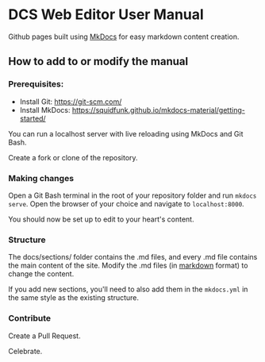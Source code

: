 # DCS Web Editor User Manual

Github pages built using [MkDocs](https://squidfunk.github.io/mkdocs-material/) for easy markdown content creation.

## How to add to or modify the manual  

### Prerequisites:
 - Install Git: https://git-scm.com/
 - Install MkDocs: https://squidfunk.github.io/mkdocs-material/getting-started/

You can run a localhost server with live reloading using MkDocs and Git Bash.

Create a fork or clone of the repository.

### Making changes

Open a Git Bash terminal in the root of your repository folder and run `mkdocs serve`. Open the browser of your choice and navigate to `localhost:8000`.

You should now be set up to edit to your heart's content.

### Structure

The docs/sections/ folder contains the .md files, and every .md file contains the main content of the site. Modify the .md files (in [markdown](https://www.markdownguide.org/basic-syntax/) format) to change the content.

If you add new sections, you'll need to also add them in the `mkdocs.yml` in the same style as the existing structure.

### Contribute

Create a Pull Request.

Celebrate.
